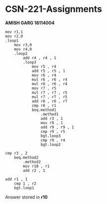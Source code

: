 # CSN-221-Assignments

**AMISH GARG 18114004**

    mov r1,1
    mov r2,0
    .loop1
    	mov r3,0
    	mov r4,0
    	.loop2
    		add r4 , r4 , 1
    		.loop3
    			mov r5 , r4
    			add r5 , r5 , 1
    			mov r6 , r4
    			mul r6 , r6 , r4
    			mul r6 , r6 , r4
    			mov r7 , r5
    			mul r7 , r7 , r5
    			mul r7 , r7 , r5
    			add r8 , r6 , r7
    			cmp r8 , r1
    			beq.method1
    				.method1
    				add r3 , 1
    				mov r9 , 1
    				add r9 , r9 , 1
    				cmp r9 , r5
    				bgt.loop3
    				cmp r9 , r4
    				bgt.loop2
    			
    cmp r3 , 2
    	beq.method2
    		.method2
    		mov r10 , r1
    		add r2 , 1
    
    add r1 , 1
    	cmp 1 , r2
    	bgt.loop1

Answer stored in **r10**
